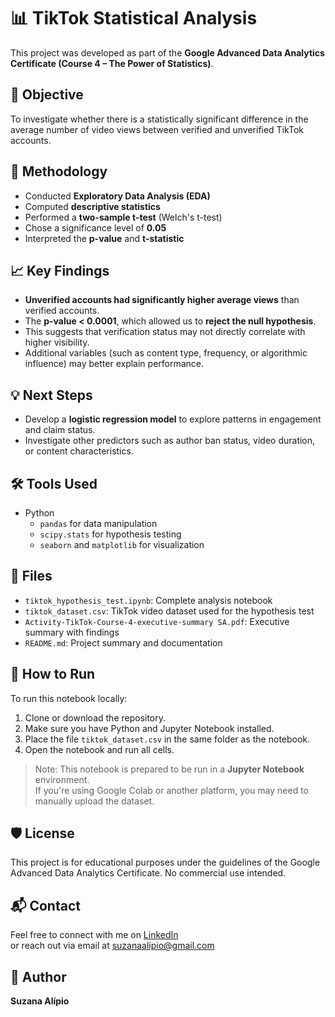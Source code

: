 # 📊 TikTok Statistical Analysis

This project was developed as part of the **Google Advanced Data Analytics Certificate (Course 4 – The Power of Statistics)**.

## 🎯 Objective

To investigate whether there is a statistically significant difference in the average number of video views between verified and unverified TikTok accounts.

## 🧪 Methodology

- Conducted **Exploratory Data Analysis (EDA)**  
- Computed **descriptive statistics**  
- Performed a **two-sample t-test** (Welch's t-test)  
- Chose a significance level of **0.05**  
- Interpreted the **p-value** and **t-statistic**  

## 📈 Key Findings

- **Unverified accounts had significantly higher average views** than verified accounts.
- The **p-value < 0.0001**, which allowed us to **reject the null hypothesis**.
- This suggests that verification status may not directly correlate with higher visibility.
- Additional variables (such as content type, frequency, or algorithmic influence) may better explain performance.

## 💡 Next Steps

- Develop a **logistic regression model** to explore patterns in engagement and claim status.
- Investigate other predictors such as author ban status, video duration, or content characteristics.

## 🛠️ Tools Used

- Python  
  - `pandas` for data manipulation  
  - `scipy.stats` for hypothesis testing  
  - `seaborn` and `matplotlib` for visualization  

## 📁 Files

- `tiktok_hypothesis_test.ipynb`: Complete analysis notebook  
- `tiktok_dataset.csv`: TikTok video dataset used for the hypothesis test  
- `Activity-TikTok-Course-4-executive-summary SA.pdf`: Executive summary with findings  
- `README.md`: Project summary and documentation

## 📂 How to Run

To run this notebook locally:

1. Clone or download the repository.
2. Make sure you have Python and Jupyter Notebook installed.
3. Place the file `tiktok_dataset.csv` in the same folder as the notebook.
4. Open the notebook and run all cells.

> Note: This notebook is prepared to be run in a **Jupyter Notebook** environment.  
> If you're using Google Colab or another platform, you may need to manually upload the dataset.

## 🛡️ License

This project is for educational purposes under the guidelines of the Google Advanced Data Analytics Certificate. No commercial use intended.

## 📬 Contact

Feel free to connect with me on [LinkedIn](https://www.linkedin.com/in/suzanaalipio)  
or reach out via email at [suzanaalipio@gmail.com](mailto:suzanaalipio@gmail.com)

## 🙋 Author

**Suzana Alípio**
